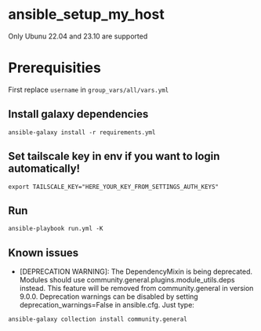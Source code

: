 # ansible_setup_my_host

Only Ubunu 22.04 and 23.10 are supported

# Prerequisities

First replace `username` in `group_vars/all/vars.yml`

## Install galaxy dependencies
```
ansible-galaxy install -r requirements.yml
```

## Set tailscale key in env if you want to login automatically!
```
export TAILSCALE_KEY="HERE_YOUR_KEY_FROM_SETTINGS_AUTH_KEYS"
```

## Run

```
ansible-playbook run.yml -K
```



## Known issues
- [DEPRECATION WARNING]: The DependencyMixin is being deprecated. Modules should use community.general.plugins.module_utils.deps instead. This 
feature will be removed from community.general in version 9.0.0. Deprecation warnings can be disabled by setting deprecation_warnings=False in 
ansible.cfg.
Just type:
```
ansible-galaxy collection install community.general
```